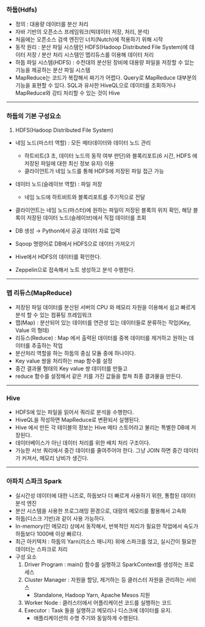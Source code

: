 ### 하둡(Hdfs)
- 정의 : 대용량 데이터를 분산 처리 
- 자바 기반의 오픈소스 프레임워크(빅데이터 저장, 처리, 분석)
- 처음에는 오픈소스 검색 엔진인 너치(Nutch)에 적용하기 위해 시작
- 동작 원리 : 분산 파일 시스템인 HDFS(Hadoop Distributed File System)에 데이터 저장 / 분산 처리 시스템인 맵리듀스를 이용해 데이터 처리
- 하둡 파일 시스템(HDFS) : 수천대의 분산된 장비에 대용량 파일을 저장할 수 있는 기능을 제공하는 분산 파일 시스템
- MapReduce는 코드가 복잡해서 짜기가 어렵다. Query로 MapReduce 대부분의 기능을 표현할 수 있다. SQL과 유사한 HiveQL으로 데이터를 조회하거나 MapReduce와 강티 처리할 수 있는 것이 Hive

---
### 하둡의 기본 구성요소
1. HDFS(Hadoop Distributed File System)
- 네임 노드(마스터 역할) : 모든 메타데이터와 데이터 노드 관리 
  - 하트비트(3 초, 데이터 노드의 동작 여부 판단)와 블록리포트(6 시간, HDFS 에 저장된 파일에 대한 최신 정보 유지) 이용 
  - 클라이언트가 네임 노드를 통해 HDFS에 저장된 파일 접근 가능
- 데이터 노드(슬레이브 역할) : 파일 저장 
  - 네임 노드에 하트비트와 블록리포트를 주기적으로 전달
- 클라이언트는 네임 노드(마스터)에 원하는 파일이 저장된 블록의 위치 확인, 해당 블록이 저장된 데이터 노드(슬레이브)에서 직접 데이터를 조회


- DB 생성 → Python에서 공공 데이터 자료 입력
- Sqoop 명령어로 DB에서 HDFS으로 데이터 가져오기
- Hive에서 HDFS의 데이터를 확인한다.
- Zeppelin으로 접속해서 노트 생성하고 분석 수행한다.

---
### 맵 리듀스(MapReduce)
- 저장된 파일 데이터를 분산된 서버의 CPU 와 메모리 자원을 이용해서 쉽고 빠르게 분석 할 수 있는 컴퓨팅 프레임워크
- 맵(Map) : 분산되어 있는 데이터를 연관성 있는 데이터들로 분류하는 작업(Key, Value 의 형태)
- 리듀스(Reduce) : Map 에서 출력된 데이터를 중복 데이터를 제거하고 원하는 데이터를 추출하는 작업
- 분산처리 역할을 하는 하둡의 중심 모듈 중에 하나이다.
- Key value 쌍을 처리하는 map 함수를 설정
- 중간 결과물 형태의 Key value 쌍 데이터를 만들고
- reduce 함수를 설정해서 같은 키를 가진 값들을 합쳐 최종 결과물을 만든다.
---
### Hive
- HDFS에 있는 파일을 읽어서 쿼리로 분석을 수행한다. 
- HiveQL을 작성하면 MapReduce로 변환되서 실행된다.
- Hive 에서 만든 각 테이블의 정보는 Hive 메타 스토어라고 불리는 특별한 DB에 저장된다.
- 데이터베이스가 아닌 데이터 처리를 위한 배치 처리 구조이다.
- 가능한 서브 쿼리에서 중간 데이터를 줄여주어야 한다. 그냥 JOIN 하면 중간 데이터가 커져서, 메모리 낭비가 생긴다.
---
### 아파치 스파크 Spark
- 실시간성 데이터에 대한 니즈로, 하둡보다 더 빠르게 사용하기 위한, 통합된 데이터 분석 엔진
- 분산 시스템을 사용한 프로그래밍 환경으로, 대량의 메모리를 활용해서 고속화
- 하둡(디스크 기반)과 같이 사용 가능하다.
- In-memory(인 메모리) 상에서 동작해서, 반복적인 처리가 필요한 작업에서 속도가 하둡보다 1000배 이상 빠르다.
- 최근 아키텍처 : 하둡의 Yarn(리소스 매니저) 위에 스파크를 얹고, 실시간이 필요한 데이터는 스파크로 처리
- 구성 요소
    1. Driver Program : main() 함수를 실행하고 SparkContext를 생성하는 프로세스
    2. Cluster Manager : 자원을 할당, 제거하는 등 클러스터 자원을 관리하는 서비스
        - Standalone, Hadoop Yarn, Apache Mesos 지원
    3. Worker Node : 클러스터에서 어플리케이션 코드를 실행하는 코드
    4. Executor : Task 들을 실행하고 메모리나 디스크에 데이터를 유지.
        - 애플리케이션의 수명 주기와 동일하게 수행된다.
